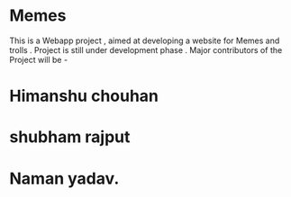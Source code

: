 # Memes

<p>This is a Webapp project , aimed at developing a website for Memes and trolls .
Project is still under development phase .
Major contributors of the Project will be -</p>

# Himanshu chouhan
# shubham rajput 
# Naman yadav.
